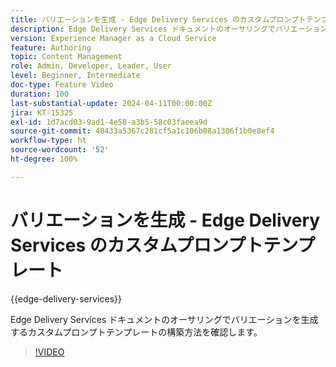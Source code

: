 ```yaml
---
title: バリエーションを生成 - Edge Delivery Services のカスタムプロンプトテンプレート
description: Edge Delivery Services ドキュメントのオーサリングでバリエーションを生成するカスタムプロンプトテンプレートの構築方法を確認します。
version: Experience Manager as a Cloud Service
feature: Authoring
topic: Content Management
role: Admin, Developer, Leader, User
level: Beginner, Intermediate
doc-type: Feature Video
duration: 100
last-substantial-update: 2024-04-11T00:00:00Z
jira: KT-15325
exl-id: 1d7acd03-9ad1-4e58-a3b5-58c03faeea9d
source-git-commit: 48433a5367c281cf5a1c106b08a1306f1b0e8ef4
workflow-type: ht
source-wordcount: '52'
ht-degree: 100%

---
```


# バリエーションを生成 - Edge Delivery Services のカスタムプロンプトテンプレート

{{edge-delivery-services}}

Edge Delivery Services ドキュメントのオーサリングでバリエーションを生成するカスタムプロンプトテンプレートの構築方法を確認します。

>[!VIDEO](https://video.tv.adobe.com/v/3438500/?learn=on&captions=jpn)


